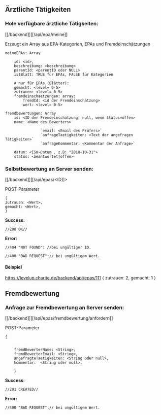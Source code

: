 ## Ärztliche Tätigkeiten 

### Hole verfügbare ärztliche Tätigkeiten: 
[[/backend]][[/api/epa/meine]]

Erzeugt ein Array aus EPA-Kategorien, EPAs und Fremdeinschätzungen
	
	meineEPAs: Array

		id: <id>,
		beschreibung: <beschreibung>
		parentId: <parentID oder NULL>
		istBlatt: TRUE für EPAs, FALSE für Kategorien
		
		# nur für EPAs (Blätter):
		gemacht: <level= 0-5>
		zutrauen: <level= 0-5>
		fremdeinschaetzungen: array:
			fremdId: <id der Fremdeinschätzung>
			wert: <level= 0-5>
		
	fremdbewertungen: Array
		id: <ID der Fremdeinschätzung| null, wenn Status=offen>	
		name: <Name des Bewerters>
	
					`email: <Email des Prüfers>`
					`anfrageTaetigkeiten: <Text der angefragen Tätigkeiten>`
					`anfrageKommentar: <Kommentar der Anfrage>`
	
		datum: <ISO-Datum , z.B: "2018-10-31">
		status: <beantwortet|offen>
	
### Selbstbewertung an Server senden: 
[[/backend]][[/api/epas/<ID]]>

POST-Parameter

    {
	zutrauen: <Wert>,
	gemacht: <Wert>,
	}

**Success:** 

	//200 OK// 

**Error:** 

	//404 "NOT FOUND": //bei ungültiger ID.

	//400 "BAD REQUEST":// bei ungültigem Wert.


#### Beispiel 
https://levelup.charite.de/backend/api/epas/111
    {
	zutrauen: 2,
	gemacht: 1
	}

## Fremdbewertung 

### Anfrage zur Fremdbewertung an Server senden: 
[[/backend]][[/api/epas/fremdbewertung/anfordern]]

POST-Parameter
```
{

	
	fremdBewerterName: <String>,
	fremdBewerterEmail: <String>,
	angefragteTaetigkeiten: <String oder null>,
	kommentar:  <String oder null>,	
	
	}
```

**Success:** 

	//201 CREATED//

**Error:** 

	//400 "BAD REQUEST":// bei ungültigem Wert.
